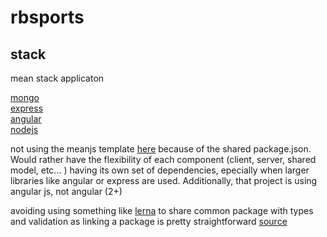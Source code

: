 # rbsports

## stack

mean stack applicaton

[mongo](https://www.mongodb.com/)  
[express](https://expressjs.com/)  
[angular](https://angular.io/)  
[nodejs](https://nodejs.org/en/)

not using the meanjs template [here](http://meanjs.org/) because of the shared package.json. Would rather
have the flexibility of each component (client, server, shared model, etc... ) having its own set of
dependencies, epecially when larger libraries like angular or express are used. Additionally, that
project is using angular js, not angular (2+)

avoiding using something like [lerna](https://lerna.js.org/) to share common package with types and
validation as linking a package is pretty straightforward [source](https://stackoverflow.com/questions/15806241/how-to-specify-local-modules-as-npm-package-dependencies)
